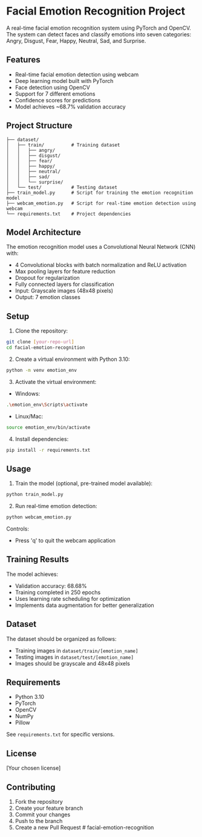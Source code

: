 # Facial Emotion Recognition Project

A real-time facial emotion recognition system using PyTorch and OpenCV. The system can detect faces and classify emotions into seven categories: Angry, Disgust, Fear, Happy, Neutral, Sad, and Surprise.

## Features

- Real-time facial emotion detection using webcam
- Deep learning model built with PyTorch
- Face detection using OpenCV
- Support for 7 different emotions
- Confidence scores for predictions
- Model achieves ~68.7% validation accuracy

## Project Structure

```
├── dataset/
│   ├── train/          # Training dataset
│   │   ├── angry/
│   │   ├── disgust/
│   │   ├── fear/
│   │   ├── happy/
│   │   ├── neutral/
│   │   ├── sad/
│   │   └── surprise/
│   └── test/           # Testing dataset
├── train_model.py      # Script for training the emotion recognition model
├── webcam_emotion.py   # Script for real-time emotion detection using webcam
└── requirements.txt    # Project dependencies
```

## Model Architecture

The emotion recognition model uses a Convolutional Neural Network (CNN) with:
- 4 Convolutional blocks with batch normalization and ReLU activation
- Max pooling layers for feature reduction
- Dropout for regularization
- Fully connected layers for classification
- Input: Grayscale images (48x48 pixels)
- Output: 7 emotion classes

## Setup

1. Clone the repository:
```bash
git clone [your-repo-url]
cd facial-emotion-recognition
```

2. Create a virtual environment with Python 3.10:
```bash
python -m venv emotion_env
```

3. Activate the virtual environment:
- Windows:
```bash
.\emotion_env\Scripts\activate
```
- Linux/Mac:
```bash
source emotion_env/bin/activate
```

4. Install dependencies:
```bash
pip install -r requirements.txt
```

## Usage

1. Train the model (optional, pre-trained model available):
```bash
python train_model.py
```

2. Run real-time emotion detection:
```bash
python webcam_emotion.py
```

Controls:
- Press 'q' to quit the webcam application

## Training Results

The model achieves:
- Validation accuracy: 68.68%
- Training completed in 250 epochs
- Uses learning rate scheduling for optimization
- Implements data augmentation for better generalization

## Dataset

The dataset should be organized as follows:
- Training images in `dataset/train/[emotion_name]`
- Testing images in `dataset/test/[emotion_name]`
- Images should be grayscale and 48x48 pixels

## Requirements

- Python 3.10
- PyTorch
- OpenCV
- NumPy
- Pillow

See `requirements.txt` for specific versions.

## License

[Your chosen license]

## Contributing

1. Fork the repository
2. Create your feature branch
3. Commit your changes
4. Push to the branch
5. Create a new Pull Request #   f a c i a l - e m o t i o n - r e c o g n i t i o n  
 